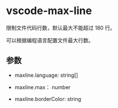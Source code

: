# vscode-max-line
限制文件代码行数，默认最大不能超过 180 行。

可以根据编程语言配置文件最大行数。

## 参数

- maxline.language: string[]

- maxline.max： number

- maxline.borderColor: string
